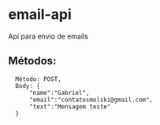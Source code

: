 # email-api
Api para envio de emails

## Métodos: 

```
  Método: POST,
  Body: {
	  "name":"Gabriel",
	  "email":"contatosmolski@gmail.com",
	  "text":"Mensagem teste"
  }
```
